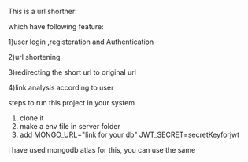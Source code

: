 This is a url shortner:

which have following feature:

1)user login ,registeration and Authentication

2)url shortening

3)redirecting the short url to original url

4)link analysis according to user


steps to run this project in your system

1) clone it
2) make a env file in server folder
3) add
 MONGO_URL="link for your db"
JWT_SECRET=secretKeyforjwt


i have used mongodb atlas for this, you can use the same
